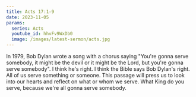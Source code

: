 ```yaml
---
title: Acts 17:1-9
date: 2023-11-05
params:
  series: Acts
  youtube_id: hhvFv9WxDb0
  image: /images/latest-sermon/acts.jpg
---
```

In 1979, Bob Dylan wrote a song with a chorus saying "You're gonna serve somebody, it might be the devil or it might be the Lord, but you're gonna serve somebody". I think he's right. I think the Bible says Bob Dylan's right. All of us serve something or someone. This passage will press us to look into our hearts and reflect on what or whom we serve. What King do you serve, because we're all gonna serve somebody. 
